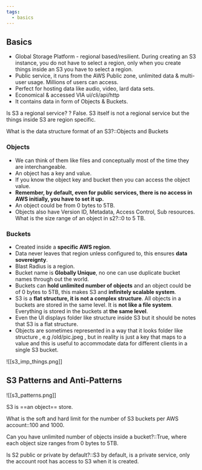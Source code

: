 ```yaml
---
tags:
  - basics
---
```


## Basics
- Global Storage Platform - regional based/resilient. During creating an S3 instance, you do not have to select a region, only when you create  things inside an S3 you have to select a region.
- Public service, it runs from the AWS Public zone, unlimited data & multi-user usage. Millions of users can access.
- Perfect for hosting data like audio, video, lard data sets.
- Economical & accessed VIA ui/cli/api/http
- It contains data in form of Objects & Buckets.

Is S3 a regional service?
?
False.
S3 itself is not a regional service but the things inside S3 are region specific.
<!--SR:!2024-08-29,13,230-->

What is the data structure format of an S3?::Objects and Buckets
<!--SR:!2024-09-01,16,210-->
### Objects
- We can think of them like files and conceptually most of the time they are interchangeable.
- An object has a key and value.
- If you know the object key and bucket then you can access the object value.
- **Remember, by default, even for public services, there is no access in AWS initially, you have to set it up.**
- An object could be from 0 bytes to 5TB.
- Objects also have Version ID, Metadata, Access Control, Sub resources.
What is the size range of an object in s2?::0 to 5 TB.
<!--SR:!2024-08-22,6,230-->
### Buckets
- Created inside a **specific AWS region**.
- Data never leaves that region unless configured to, this ensures **data sovereignty**.
- Blast Radius is a region.
- Bucket name is **Globally Unique**, no one can use duplicate bucket names through out the world.
- Buckets can **hold unlimited number of objects** and an object could be of 0 bytes to 5TB, this makes S3 and **infinitely scalable system**.
- S3 is a **flat structure, it is not a complex structure**. All objects in a buckets are stored in the same level. It is **not like a file system**. Everything is stored in the buckets at **the same level**.
- Even the UI displays folder like structure inside S3 but it should be notes that S3 is a flat structure.
- Objects are sometimes represented in a way that it looks folder like structure , e.g /old/pic.jpeg , but in reality is just a key that maps to a value and this is useful to accommodate data for different clients in a single S3 bucket.

![[s3_imp_things.png]]

## S3 Patterns and Anti-Patterns

![[s3_patterns.png]]

S3 is ==an object== store.
<!--SR:!2024-08-29,13,230-->

What is the soft and hard limit for the number of S3 buckets per AWS account::100 and 1000.
<!--SR:!2024-08-18,2,210-->

Can you have unlimited number of objects inside a bucket?::True, where each object size ranges from 0 bytes to 5TB.
<!--SR:!2024-08-22,6,230-->


Is S2 public or private by default?::S3 by default, is a private service, only the account root has access to S3 when it is created.